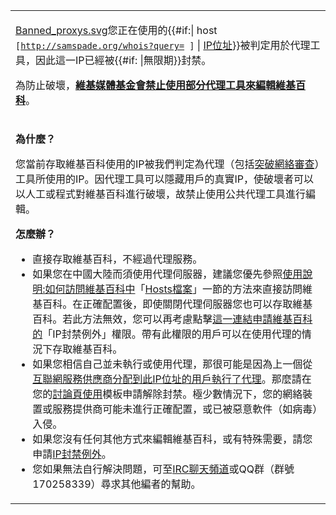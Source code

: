<table>
<tbody>
<tr class="odd">
<td><p><a href="https://zh.wikipedia.org/wiki/File:Banned_proxys.svg" title="fig:Banned_proxys.svg">Banned_proxys.svg</a>您正在使用的{{#if:| host <code>[</code><a href="http://samspade.org/whois?query="><code>http://samspade.org/whois?query=</code></a><code> </code><code>]</code> | <a href="../Page/IP地址.md" title="wikilink">IP位址</a>}}被判定用於代理工具，因此這一IP已經被{{#if:  |無限期}}封禁。</p>
<p>為防止破壞，<strong><a href="https://zh.wikipedia.org/wiki/m:No_open_proxies/zh" title="wikilink">維基媒體基金會禁止使用部分代理工具來編輯維基百科</a></strong>。</p></td>
</tr>
<tr class="even">
<td><p><strong>為什麼？</strong></p>
<p>您當前存取維基百科使用的IP被我們判定為代理（包括<a href="https://zh.wikipedia.org/wiki/突破網絡審查" title="wikilink">突破網絡審查</a>）工具所使用的IP。因代理工具可以隱藏用戶的真實IP，使破壞者可以以人工或程式對維基百科進行破壞，故禁止使用公共代理工具進行編輯。</p>
<p><strong>怎麼辦？</strong></p>
<ul>
<li>直接存取維基百科，不經過代理服務。</li>
<li>如果您在中國大陸而須使用代理伺服器，建議您優先參照<a href="https://zh.wikipedia.org/wiki/Help:VISIT" title="wikilink">使用說明:如何訪問維基百科中</a>「<a href="https://zh.wikipedia.org/wiki/Help:Hosts" title="wikilink">Hosts檔案</a>」一節的方法來直接訪問維基百科。在正確配置後，即使關閉代理伺服器您也可以存取維基百科。若此方法無效，您可以再考慮點擊<a href="https://zh.wikipedia.org/wiki/Wikipedia:IP封禁例外" title="wikilink">這一連結申請維基百科的</a>「IP封禁例外」權限。帶有此權限的用戶可以在使用代理的情況下存取維基百科。</li>
<li>如果您相信自己並未執行或使用代理，那很可能是因為上一個從<a href="https://zh.wikipedia.org/wiki/互聯網服務供應商" title="wikilink">互聯網服務供應商分配到此IP位址的用戶執行了代理</a>。那麼請在您的<a href="https://zh.wikipedia.org/wiki/Help:討論頁" title="wikilink">討論頁使用</a>模板申請解除封禁。極少數情況下，您的網絡裝置或服務提供商可能未進行正確配置，或已被惡意軟件（如病毒）入侵。</li>
<li>如果您沒有任何其他方式來編輯維基百科，或有特殊需要，請您申請<a href="https://zh.wikipedia.org/wiki/WP:IPBE" title="wikilink">IP封禁例外</a>。</li>
<li>您如果無法自行解決問題，可至<a href="https://zh.wikipedia.org/wiki/Wikipedia:IRC%E8%81%8A%E5%A4%A9%E9%A2%91%E9%81%93/IRC?withJS=MediaWiki:Gadget-irc.js">IRC聊天頻道</a>或QQ群（群號170258339）尋求其他編者的幫助。</li>
</ul></td>
</tr>
</tbody>
</table>
